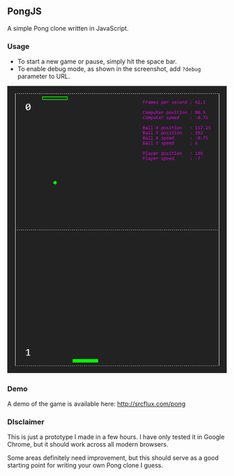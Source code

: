 ## PongJS
A simple Pong clone written in JavaScript.

### Usage
* To start a new game or pause, simply hit the space bar.
* To enable debug mode, as shown in the screenshot, add <code>?debug</code> parameter to URL.

![Screenshot](https://raw.githubusercontent.com/SrcFlux/PongJS/master/examples/screenshot.png)

### Demo
A demo of the game is available here: http://srcflux.com/pong

### DIsclaimer
This is just a prototype I made in a few hours. I have only tested it in Google Chrome, but it should work across all modern browsers.

Some areas definitely need improvement, but this should serve as a good starting point for writing your own Pong clone I guess.
